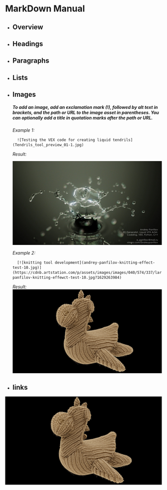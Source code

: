 # MarkDown Manual

- ## Overview

- ## Headings

- ## Paragraphs

- ## Lists

- ## Images

    ##### To add an image, add an exclamation mark (!), followed by alt text in brackets, and the path or URL to the image asset in parentheses. You can optionally add a title in quotation marks after the path or URL.

    *Example 1:*
        
        ![Testing the VEX code for creating liquid tendrils](Tendrils_tool_preview_01-1.jpg)
    
    *Result:* 
    
    ![Testing the VEX code for creating liquid tendrils](Tendrils_tool_preview_01-1.jpg)

    *Example 2:*
        
        [![knitting tool development](andrey-panfilov-knitting-effect-test-10.jpg)](https://cdnb.artstation.com/p/assets/images/images/040/574/337/large/andrey-panfilov-knitting-effewct-test-10.jpg?1629263984)
    
    *Result:* 
   [![knitting tool development](andrey-panfilov-knitting-effect-test-10.jpg)](https://cdnb.artstation.com/p/assets/images/images/040/574/337/large/andrey-panfilov-knitting-effewct-test-10.jpg?1629263984)

- ## links
[![knitting tool development](andrey-panfilov-knitting-effect-test-10.jpg)](https://cdnb.artstation.com/p/assets/images/images/040/574/337/large/andrey-panfilov-knitting-effewct-test-10.jpg?1629263984)
